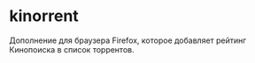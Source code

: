 # kinorrent

Дополнение для браузера Firefox, которое добавляет рейтинг Кинопоиска в список торрентов.